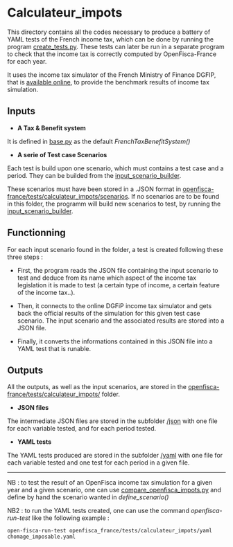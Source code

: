# Calculateur_impots

This directory contains all the codes necessary to produce a battery of YAML tests of the French income tax, which can be done by running the program [create_tests.py](./create_tests.py). These tests can later be run in a separate program to check that the income tax is correctly computed by OpenFisca-France for each year. 

It uses the income tax simulator of the French Ministry of Finance DGFIP, that is [available online](https://www.impots.gouv.fr/portail/simulateurs), to provide the benchmark results of income tax simulation.


## Inputs

* **A Tax & Benefit system**

It is defined in [base.py](./base.py) as the default *FrenchTaxBenefitSystem()*

* **A serie of Test case Scenarios**

Each test is build upon one scenario, which must contains a test case and a period. They can be builded from the [input_scenario_builder](./input_scenario_builder/build_scenarios_to_test.py). 

These scenarios must have been stored in a .JSON format in [openfisca-france/tests/calculateur_impots/scenarios](../../../tests/calculateur_impots/scenarios/). If no scenarios are to be found in this folder, the programm will build new scenarios to test, by running the [input_scenario_builder](./input_scenario_builder/build_scenarios_to_test.py). 

## Functionning
 
For each input scenario found in the folder, a test is created following these three steps :

* First, the program reads the JSON file containing the input scenario to test and deduce from its name which aspect of the income tax legislation it is made to test (a certain type of income, a certain feature of the income tax..).

* Then, it connects to the online DGFiP income tax simulator and gets back the official results of the simulation for this given test case scenario. The input scenario and the associated results are stored into a JSON file.

* Finally, it converts the informations contained in this JSON file into a YAML test that is runable.

## Outputs

All the outputs, as well as the input scenarios, are stored in the [openfisca-france/tests/calculateur_impots/](../../tests/calculateur_impots/) folder.

* **JSON files**

The intermediate JSON files are stored in the subfolder [/json](../../../tests/calculateur_impots/json/) with one file for each variable tested, and for each period tested.

* **YAML tests**

The YAML tests produced are stored in the subfolder [/yaml](../../../tests/calculateur_impots/yaml/) with one file for each variable tested and one test for each period in a given file.


-----------------

NB : to test the result of an OpenFisca income tax simulation for a given year and a given scenario, one can use [compare_openfisca_impots.py](./compare_openfisca_impots.py) and define by hand the scenario wanted in *define_scenario()*

NB2 : to run the YAML tests created, one can use the command *openfisca-run-test* like the following example : 
```
open-fisca-run-test openfisca_france/tests/calculateur_impots/yaml chomage_imposable.yaml
```